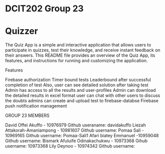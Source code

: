 # DCIT202 Group 23



# Quizzer

The Quiz App is a simple and interactive application that allows users to participate in quizzes, test their knowledge, and receive instant feedback on their answers. This README file provides an overview of the Quiz App, its features, and instructions for running and customizing the application.



Features 


Firebase authorization
Timer bound tests
Leaderbound after successful completion of test
Also, user can see detailed solution after taking test
Admin has access to all the results and user-profiles
Admin can download  the detailed results in excel format
user can chat  with other users  to discuss the doubts 
admins can create and upload test to firebase-databse 
Firebase push notification management 


GROUP 23 MEMBERS



David Offei Akuffo - 10976979 
Github useraname: davidakuffo
Liezah Attakorah-Amaniampong - 10981607
Github username:
Pomaa Sali - 10969165
Github username: Pomaa-Sali1
Afari biatey Emmanuel -10959048
Github username: 
Bismark Afuluife Odinakachukwu - 10973368
Gihub username: 10973368
Lily Deynoo - 10974342
Github username:


